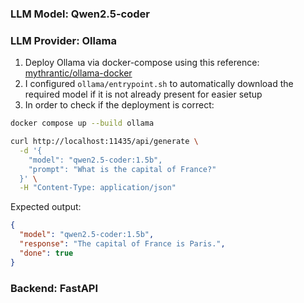 ### LLM Model: Qwen2.5-coder


### LLM Provider: Ollama
1. Deploy Ollama via docker-compose using this reference: [mythrantic/ollama-docker](https://github.com/mythrantic/ollama-docker)
2. I configured `ollama/entrypoint.sh` to automatically download the required model if it is not already present for easier setup
3. In order to check if the deployment is correct:
```bash
docker compose up --build ollama
```
```bash
curl http://localhost:11435/api/generate \
  -d '{
    "model": "qwen2.5-coder:1.5b",
    "prompt": "What is the capital of France?"
  }' \
  -H "Content-Type: application/json"
```

Expected output:
```json
{
  "model": "qwen2.5-coder:1.5b",
  "response": "The capital of France is Paris.",
  "done": true
}
```

### Backend: FastAPI

